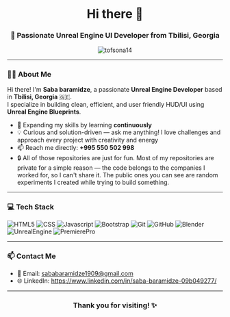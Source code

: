 <h1 align="center">Hi there 👋</h1>
<h3 align="center">🚀 Passionate Unreal Engine UI Developer from Tbilisi, Georgia</h3>

<p align="center">
  <img src="https://komarev.com/ghpvc/?username=tofsona14&label=Profile%20views&color=0e75b6&style=flat" alt="tofsona14" />
</p>

---

### 👨‍💻 About Me

Hi there! I'm **Saba baramidze**, a passionate **Unreal Engine Developer** based in **Tbilisi, Georgia** 🇬🇪.  
I specialize in building clean, efficient, and user friendly HUD/UI using **Unreal Engine Blueprints**.

- 🌱 Expanding my skills by learning **continuously**
- 💡 Curious and solution-driven — ask me anything! I love challenges and approach every project with creativity and energy
- 📫 Reach me directly: **+995 550 502 998**
- 🔒 All of those repositories are just for fun. Most of my repositories are private for a simple reason — the code belongs to the companies I worked for, so I can't share it. The public ones you can see are random experiments I created while trying to build something.

---

### 💻 Tech Stack

![HTML5](https://img.shields.io/badge/-HTML5-E34F26?style=flat-square&logo=html5&logoColor=white)
![CSS](https://img.shields.io/badge/CSS-blue?logo=CSS)
![Javascript](https://img.shields.io/badge/Javascript-yellow?logo=Javascript)
![Bootstrap](https://img.shields.io/badge/-Bootstrap-7952B3?style=flat-square&logo=bootstrap&logoColor=white)
![Git](https://img.shields.io/badge/-Git-F05032?style=flat-square&logo=git&logoColor=white)
![GitHub](https://img.shields.io/badge/-GitHub-181717?style=flat-square&logo=github&logoColor=white)
![Blender](https://img.shields.io/badge/Blender-blue?logo=Blender)
![UnrealEngine](https://img.shields.io/badge/Unreal%20Engine-gray?logo=UnrealEngine)
![PremierePro](https://img.shields.io/badge/AdobePremierePro-darkblue)

---

### 📫 Contact Me

- 📧 Email: sababaramidze1909@gmail.com
- 🌐 LinkedIn: https://www.linkedin.com/in/saba-baramidze-09b049277/

---

<h3 align="center">Thank you for visiting! ✨</h3>
